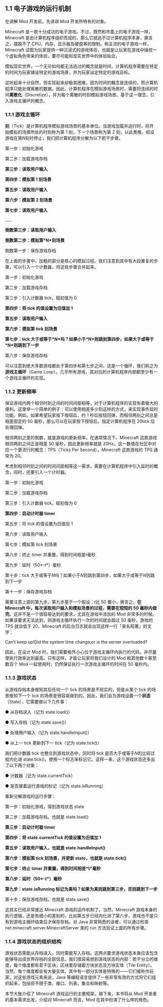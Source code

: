 ## 1.1 电子游戏的运行机制

在讲解 Mod 开发前，先讲讲 Mod 开发所特有的对象。

Minecraft 是一款十分成功的电子游戏。不过，既然和市面上的电子游戏一样，Minecraft 是由计算机程序组织而成的，那么它就逃不过计算机程序本身，换言之，摆脱不了 CPU、内存、显示器及硬盘等的限制。和主流的电子游戏一样，Minecraft 试图为玩家提供一种沉浸式的游戏体验，也就是让玩家在游戏中操控一个虚拟角色带来的体验，要尽可能和现实世界中的体验贴合。

模拟现实世界，一个无论如何都无法逃过的概念就是时间，计算机程序需要在特定的时间为玩家铺设特定的游戏场景，并为玩家设定特定的游戏目标。

这听起来十分自然，但实现起来却极其困难，因为时间的概念是连续的，而计算机程序只能处理离散的数据。因此，计算机程序在模拟游戏场景时，需要将连续的时间**离散化**（Discretize），并为每个离散的时刻模拟游戏场景。基于这一理念，引入游戏主循环的概念。

### **1.1.1 游戏主循环**

**刻**（Tick）是计算机程序模拟游戏场景的基本单位。当游戏加载并运行时，将开始模拟的场景所处的时刻称为第 1 刻，下一个场景称为第 2 刻，以此类推。假设游戏在第*N*刻时停止，我们把计算机程序分解为以下若干步骤。

第一步：初始化游戏

第二步：加载游戏存档

**第三步：读取用户输入**

**第四步：模拟第 1 刻场景**

**第五步：读取用户输入**

**第六步：模拟第 2 刻场景**

**第七步：读取用户输入**

……

**倒数第三步：读取用户输入**

**倒数第二步：模拟第\*N\*刻场景**

倒数第一步：保存游戏存档

在上面的步骤中，加粗的部分是核心的模拟过程。我们注意到其中有大段重复的步骤，可以引入一个计数器，将这些步骤合并起来。

第一步：初始化游戏

第二步：加载游戏存档

第三步：引入计数器 tick，赋初值为 0

**第四步：将 tick 的值设置为旧值加 1**

**第五步：读取用户输入**

**第六步：模拟第 tick 刻场景**

**第七步：tick 大于或等于\*N\*吗？如果小于\*N\*则跳到第四步，如果大于或等于\*N\*则跳到下一步**

第八步：保存游戏存档

可以注意到绝大多数游戏都处于第四步和第七步之间，这是一个循环，我们称之为**游戏主循环**（Game Loop）。几乎所有游戏，其对应的计算机程序内部都至少有一个游戏主循环的实现。

### **1.1.2 更新频率**

保证游戏内两个相邻时刻之间的时间间距相等，对于计算机程序的实现有着极大的便利。这里举一个简单的例子：可以使用相差多少刻这样的方式，来实现事件延时功能。例如，如果希望玩家按下按钮后，约 1 秒后按钮回弹，而相邻两刻之间总是相差固定的 50 毫秒，那么可以在玩家按下按钮后，指定计算机程序在 20tick 后处理回弹。

相邻两刻之差的倒数，就是游戏的更新频率。在通常情况下，Minecraft 这款游戏相邻两刻之间正是相差 50 毫秒，因此更新频率就是 20Hz。这一数值在社区中对应一个更流行的概念：TPS（Ticks Per Second），Minecraft 这款游戏的 TPS 通常为 20。

考虑到相邻时刻之间的时间间距相等这一需求，需要在计算机程序中引入延时的概念，同时，还要引入一个计时器。

第一步：初始化游戏

第二步：加载游戏存档

第三步：引入计数器 tick，赋初值为 0

**第四步：启动计时器 timer**

第五步：将 tick 的值设置为旧值加 1

第六步：读取用户输入

第七步：模拟第 tick 刻场景

第八步：终止 timer 并重置，得到时间相差*t*毫秒

第九步：延时（50*-t*）毫秒

第十步：tick 大于或等于*N*吗？如果小于*N*则跳到第四步，如果大于或等于*N*则跳到下一步

第十一步：保存游戏存档

需要注意上面的第九步。第九步基于一个假设：*t*比 50 要小，换言之，**在 Minecraft 中，每次读取用户输入和模拟场景的过程，需要在短短的 50 毫秒内做完**。这并不是一个很容易达到的要求，尤其在游戏中添加的 Mod 非常多的时候。如果该要求无法达到，则游戏主循环执行一次的时间就会超过 50 毫秒，游戏的 TPS 就会低于 20，Minecraft 的后台日志就会出现这样一行「臭名昭著」的文字：

Can't keep up!Did the system time change,or is the server overloaded?

因此，在设计 Mod 时，我们需要格外小心位于游戏主循环内执行的代码，并尽量使执行效率达到最高。只有这样，才能让玩家将我们设计的 Mod 和其他数十甚至数百个 Mod 一起使用时，仍然保证执行一次游戏主循环的时间在 50 毫秒内。

### **1.1.3 游戏状态**

从游戏存档本身推知其后任何一个 tick 的场景是不现实的，但是从某个 tick 的场景推知下一个 tick 的场景是很容易做到的。因此，我们会为游戏设置一个**状态**（State），它需要做以下几件事：

● 从存档读入（记为 state.load()）

● 写入存档（记为 state.save()）

● 处理用户输入（记为 state.handleInput()）

● 从上一 tick 更新到下一 tick（记为 state.tick()）

我们把计数器 tick 也整合到游戏状态中，同时将 tick 是否大于或等于*N*的比较过程内化进 state.tick()，使用一个标志来标记它。这样一来，这个游戏状态还多出了以下两个对象：

● 计数器（记为 state.currentTick）

● 是否接着运行游戏的标记（记为 state.isRunning）

重新分解游戏的运行步骤：

第一步：初始化游戏，得到游戏状态 state

第二步：加载游戏存档，也就是 state.load()

**第三步：启动计时器 timer**

**第四步：将 state.currentTick 的值设置为旧值加 1**

**第五步：读取用户输入，也就是 state.handleInput()**

**第六步：模拟第 tick 刻场景，并更新 state，也就是 state.tick()**

**第七步：终止 timer 并重置，得到时间相差\*t\*毫秒**

**第八步：延时（50\*-t\*）毫秒**

**第九步：state.isRunning 标记为真吗？如果为真则跳到第三步，否则跳到下一步**

第十步：保存游戏存档，也就是 state.save()

这其实已经非常接近 Minecraft 游戏的运作机制了。当然，Minecraft 游戏本身的执行逻辑，还是有细小的差别的，比如第五步已经内化进了第六步，游戏也不是只有到游戏主循环结束后才保存存档。对 Java 非常熟悉的读者，可以通过检查 net.minecraft.server.MinecraftServer 类的 run 方法验证上面的所有步骤。

### **1.1.4 游戏状态的组织结构**

游戏状态需能从存档读入，同时需能写入存档。这两点要求游戏状态本身应该包含能够导出成世界存档的全部信息。我们很容易想到游戏状态的内部：若干分立的维度，每个维度都有若干区块，区块里存储着方块状态及方块实体（Tile Entity）。当然，每个维度都会有大量实体，其中有一部分实体是特殊的——它们被称作玩家。对这些游戏元素来说，Java 等编程语言提供了一些非常有效的方式将它们组织起来，包括但不限于类、接口、列表、集合和映射等。

本节大致介绍了 Minecraft 游戏运行的主要框架。接下来，本书将从 Mod 开发者的基本需求出发，介绍对 Minecraft 而言，Mod 在其中扮演了什么样的角色。

